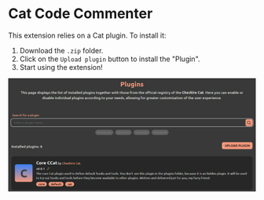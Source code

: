 # Cat Code Commenter

This extension relies on a Cat plugin.
To install it:

1. Download the `.zip` folder.
2. Click on the `Upload plugin` button to install the "Plugin".
3. Start using the extension!

![Upload plugin](import_plugin.png)
